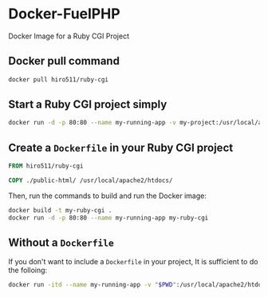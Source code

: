 # Docker-FuelPHP
Docker Image for a Ruby CGI Project

## Docker pull command
```bash
docker pull hiro511/ruby-cgi
```

## Start a Ruby CGI project simply
```bash
docker run -d -p 80:80 --name my-running-app -v my-project:/usr/local/apache2/htdocs hiro511/ruby-cgi
```


## Create a `Dockerfile` in your Ruby CGI project

```dockerfile
FROM hiro511/ruby-cgi

COPY ./public-html/ /usr/local/apache2/htdocs/

```
Then, run the commands to build and run the Docker image:

```bash
docker build -t my-ruby-cgi .
docker run -d -p 80:80 --name my-running-app my-ruby-cgi

```

## Without a `Dockerfile`
If you don't want to include a `Dockerfile` in your project, It is sufficient to do the folloing:

```bash
docker run -itd --name my-running-app -v "$PWD":/usr/local/apache2/htdocs/ hiro511/ruby-cgi:latest

```
